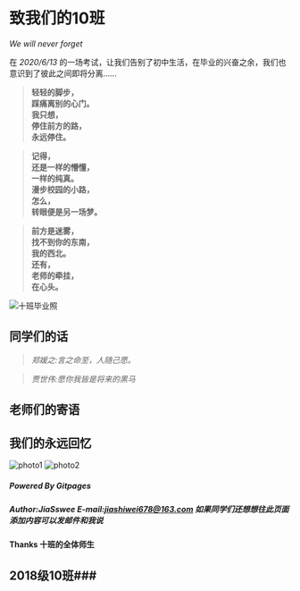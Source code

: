# 致我们的10班 #
*We will never forget*

在 *2020/6/13* 的一场考试，让我们告别了初中生活，在毕业的兴奋之余，我们也意识到了彼此之间即将分离……

>**轻轻的脚步，**  
**踩痛离别的心门。**  
**我只想，**  
**停住前方的路，**  
**永远停住。**

>**记得，**  
**还是一样的懵懂，**  
**一样的纯真。**  
**漫步校园的小路，**  
**怎么，**  
**转眼便是另一场梦。**

>**前方是迷雾，**  
**找不到你的东南，**  
**我的西北。**  
**还有，**  
**老师的牵挂，**  
**在心头。**

![十班毕业照](https://cdn.jsdelivr.net/gh/jxsz201810/jxsz201810.github.io@res/32bfd8dc82be0fad.jpg?raw=true)

## 同学们的话 ##

>*郑媛之:言之命至，人随己愿。*

>*贾世伟:愿你我皆是将来的黑马*


## 老师们的寄语 ##


## 我们的永远回忆 ##

![photo1](https://cdn.jsdelivr.net/gh/jxsz201810/jxsz201810.github.io@res/-644aff6f840b8422.jpg)
![photo2](https://cdn.jsdelivr.net/gh/jxsz201810/jxsz201810.github.io@res/-3ad88d681b58368f.jpg)

##### Powered By Gitpages #####
##### Author:JiaSswee E-mail:jiashiwei678@163.com 如果同学们还想想往此页面添加内容可以发邮件和我说 #####
####  Thanks 十班的全体师生 ####

## 2018级10班###





